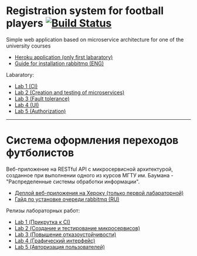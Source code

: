 # Registration system for football players [![Build Status](https://travis-ci.org/sergkukuev/football_transfers.svg?branch=master)](https://travis-ci.org/sergkukuev/football_transfers)
Simple web application based on microservice architecture for one of the university courses
- [Heroku application (only first labaratory)](https://rsoi-course.herokuapp.com/)
- [Guide for installation rabbitmq (ENG)](https://www.rabbitmq.com/install-windows-manual.html)

Labaratory:
- [Lab 1 (CI)](https://github.com/sergkukuev/football_transfers/releases/tag/v1.0)
- [Lab 2 (Creation and testing of microservices)](https://github.com/sergkukuev/football_transfers/releases/tag/v2.0)
- [Lab 3 (Fault tolerance)](https://github.com/sergkukuev/football_transfers/releases/tag/v3.1)
- [Lab 4 (UI)](https://github.com/sergkukuev/football_transfers/releases/tag/v4.0)
- [Lab 5 (Authorization)](https://github.com/sergkukuev/football_transfers/releases/tag/final)

___________________________________________________________________________________________________________________________________

# Система оформления переходов футболистов
Веб-приложение на RESTful API с микросервисной архитектурой, созданное при выполнении одного из курсов МГТУ им. Баумана - "Распределенные системы обработки информации".

- [Деплой веб-приложения на Хероку (только первой лабараторной)](https://rsoi-course.herokuapp.com/)
- [Гайд по установке очереди rabbitmq (RU)](https://github.com/sergkukuev/football_transfers/wiki/Installation-rabbitMQ-(RU))

Релизы лабораторных работ:
- [Lab 1 (Прикрутка к CI)](https://github.com/sergkukuev/football_transfers/releases/tag/v1.0)
- [Lab 2 (Создание и тестирование микросервисов)](https://github.com/sergkukuev/football_transfers/releases/tag/v2.0)
- [Lab 3 (Повышение отказоустойчивости)](https://github.com/sergkukuev/football_transfers/releases/tag/v3.1)
- [Lab 4 (Графический интерфейс)](https://github.com/sergkukuev/football_transfers/releases/tag/v4.0)
- [Lab 5 (Авторизация пользователей)](https://github.com/sergkukuev/football_transfers/releases/tag/final)
